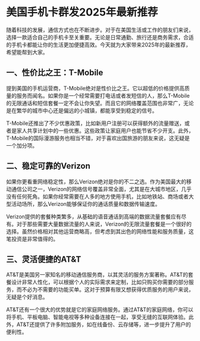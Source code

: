 # 美国手机卡群发2025年最新推荐

随着科技的发展，通信方式也在不断进步。对于在美国生活或工作的朋友们来说，选择一款适合自己的手机卡至关重要。无论是日常通勤、旅行还是商务需求，合适的手机卡都能让你的生活更加便捷高效。今天就为大家带来2025年的最新推荐，希望能帮到大家。

## 一、性价比之王：T-Mobile

提到美国的手机运营商，T-Mobile绝对是性价比之王。它以超低的价格提供高质量的服务而闻名。如果你是一个经常需要打电话或者发短信的人，那么T-Mobile的无限通话和短信套餐一定不会让你失望。而且它的网络覆盖范围也非常广，无论是在繁华的城市中心还是偏远的小城镇，都能享受到稳定的信号。

T-Mobile还推出了不少优惠政策，比如新用户注册可以获得额外的流量赠送，或者是家人共享计划中的一些优惠。这些政策让家庭用户也能节省不少开支。此外，T-Mobile的国际漫游服务也相当不错，对于喜欢出国旅游的朋友来说，这无疑是一个加分项。

## 二、稳定可靠的Verizon

如果你更看重网络稳定性，那么Verizon绝对是你的不二之选。作为美国最大的移动通信公司之一，Verizon的网络信号覆盖非常全面，尤其是在大城市地区，几乎没有任何死角。如果你经常需要在人多的地方使用手机，比如地铁站、商场或者大型活动场所，那么Verizon能够保证你的通话质量和数据传输速度。

Verizon提供的套餐种类繁多，从基础的语音通话到高端的数据流量套餐应有尽有。对于那些需要大量数据流量的人来说，Verizon的无限流量套餐是一个很好的选择。虽然价格相对其他运营商略高，但考虑到其出色的网络性能和服务质量，这笔投资是非常值得的。

## 三、灵活便捷的AT&T

AT&T是美国另一家知名的移动通信服务商，以其灵活的服务方案著称。AT&T的套餐设计非常人性化，可以根据个人的实际需求来定制，比如只购买你需要的部分服务，而不必为不需要的功能买单。这对于预算有限又想获得优质服务的用户来说，无疑是个好消息。

AT&T还有一个很大的优势就是它的家庭网络服务。通过AT&T的家庭网络，你可以将手机、平板电脑、智能电视等多种设备连接在一起，享受无缝的互联网体验。此外，AT&T还提供了许多附加服务，如在线备份、云存储等，进一步提升了用户的便利性。

##